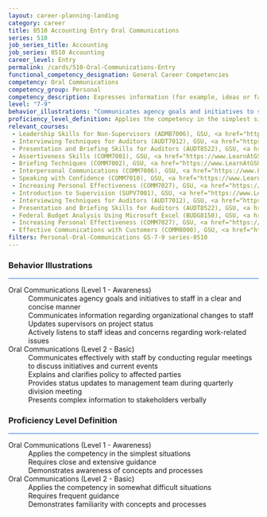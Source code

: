 ```yaml
---
layout: career-planning-landing
category: career
title: 0510 Accounting Entry Oral Communications
series: 510
job_series_title: Accounting
job_series: 0510 Accounting
career_level: Entry
permalink: /cards/510-Oral-Communications-Entry
functional_competency_designation: General Career Competencies
competency: Oral Communications
competency_group: Personal
competency_description: Expresses information (for example, ideas or facts) to individuals or groups effectively, taking into account the audience and nature of the information (for example, technical, sensitive, controversial); makes clear and convincing oral presentations; listens to others, attends to nonverbal cues, and responds appropriately.
level: "7-9"
behavior_illustrations: "Communicates agency goals and initiatives to staff in a clear and concise manner ? Communicates information regarding organizational changes to staff ? Updates supervisors on project status ? Actively listens to staff ideas and concerns regarding work-related issues ? Communicates effectively with staff by conducting regular meetings to discuss initiatives and current events ? Explains and clarifies policy to affected parties ? Provides status updates to management team during quarterly division meeting ? Presents complex information to stakeholders verbally"
proficiency_level_definition: Applies the competency in the simplest situations ? Requires close and extensive guidance ? Demonstrates awareness of concepts and processes ? Applies the competency in somewhat difficult situations ? Requires frequent guidance ? Demonstrates familiarity with concepts and processes 
relevant_courses: 
 - Leadership Skills for Non-Supervisors (ADMB7006), GSU, <a href="https://www.LearnAtGSUSA.com/ADMB7007">https://www.LearnAtGSUSA.com/ADMB7007</a>
 - Interviewing Techniques for Auditors (AUDT7012), GSU, <a href="https://www.LearnAtGSUSA.com/AUDT7013">https://www.LearnAtGSUSA.com/AUDT7013</a>
 - Presentation and Briefing Skills for Auditors (AUDT8522), GSU, <a href="https://www.LearnAtGSUSA.com/AUDT8523">https://www.LearnAtGSUSA.com/AUDT8523</a>
 - Assertiveness Skills (COMM7001), GSU, <a href="https://www.LearnAtGSUSA.com/COMM7002">https://www.LearnAtGSUSA.com/COMM7002</a>
 - Briefing Techniques (COMM7002), GSU, <a href="https://www.LearnAtGSUSA.com/COMM7003">https://www.LearnAtGSUSA.com/COMM7003</a>
 - Interpersonal Communications (COMM7006), GSU, <a href="https://www.LearnAtGSUSA.com/COMM7007">https://www.LearnAtGSUSA.com/COMM7007</a>
 - Speaking with Confidence (COMM7010), GSU, <a href="https://www.LearnAtGSUSA.com/COMM7011">https://www.LearnAtGSUSA.com/COMM7011</a>
 - Increasing Personal Effectiveness (COMM7027), GSU, <a href="https://www.LearnAtGSUSA.com/COMM7028">https://www.LearnAtGSUSA.com/COMM7028</a>
 - Introduction to Supervision (SUPV7001), GSU, <a href="https://www.LearnAtGSUSA.com/SUPV7002">https://www.LearnAtGSUSA.com/SUPV7002</a>
 - Interviewing Techniques for Auditors (AUDT7012), GSU, <a href="https://www.LearnAtGSUSA.com/AUDT7017">https://www.LearnAtGSUSA.com/AUDT7017</a>
 - Presentation and Briefing Skills for Auditors (AUDT8522), GSU, <a href="https://www.LearnAtGSUSA.com/AUDT8527">https://www.LearnAtGSUSA.com/AUDT8527</a>
 - Federal Budget Analysis Using Microsoft Excel (BUDG8150), GSU, <a href="https://www.LearnAtGSUSA.com/BUDG8151">https://www.LearnAtGSUSA.com/BUDG8151</a>
 - Increasing Personal Effectiveness (COMM7027), GSU, <a href="https://www.LearnAtGSUSA.com/COMM7032">https://www.LearnAtGSUSA.com/COMM7032</a>
 - Effective Communications with Customers (COMM8000), GSU, <a href="https://www.LearnAtGSUSA.com/COMM8001">https://www.LearnAtGSUSA.com/COMM8001</a>
filters: Personal-Oral-Communications GS-7-9 series-0510
---
```


<div class="desktop:grid-col-6 margin-y-3">
  <div class="border-top-2 bg-white padding-3 shadow-5 height-full members-hover border-1px button-border border-top-blue radius-lg card-text-color">
    <h3>Behavior Illustrations</h3>
    <hr style="background-color: #1b74e0 !important;"/>
    <dl class="text-base card-content-color"><dt>Oral Communications (Level 1 - Awareness)</dt><dd>Communicates agency goals and initiatives to staff in a clear and concise manner </dd><dd> Communicates information regarding organizational changes to staff </dd><dd> Updates supervisors on project status </dd><dd> Actively listens to staff ideas and concerns regarding work-related issues</dd><dt>Oral Communications (Level 2 - Basic)</dt><dd>Communicates effectively with staff by conducting regular meetings to discuss initiatives and current events </dd><dd> Explains and clarifies policy to affected parties </dd><dd> Provides status updates to management team during quarterly division meeting </dd><dd> Presents complex information to stakeholders verbally</dd></dl>
  </div>
</div>
<div class="desktop:grid-col-6 margin-y-3">
  <div class="border-top-2 bg-white padding-3 shadow-5 height-full members-hover border-1px button-border border-top-blue radius-lg card-text-color">
    <h3>Proficiency Level Definition</h3>
     <hr style="background-color: #1b74e0 !important;"/>
    <dl class="text-base card-content-color"><dt>Oral Communications (Level 1 - Awareness)</dt><dd>Applies the competency in the simplest situations </dd><dd> Requires close and extensive guidance </dd><dd> Demonstrates awareness of concepts and processes</dd><dt>Oral Communications (Level 2 - Basic)</dt><dd>Applies the competency in somewhat difficult situations </dd><dd> Requires frequent guidance </dd><dd> Demonstrates familiarity with concepts and processes </dd></dl>
  </div>
</div>